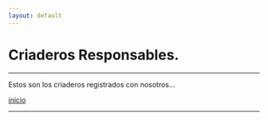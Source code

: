 ```yaml
---
layout: default
---
```


# Criaderos Responsables.
***
Estos son los criaderos registrados con nosotros...

[inicio](./)
***
